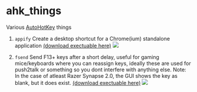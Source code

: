 # ahk_things
Various [AutoHotKey](https://www.autohotkey.com/) things

1. `appify` Create a desktop shortcut for a Chrome(ium) standalone application [(download exectuable here)](https://github.com/Autotonic/ahk_things/releases/download/v0.2/appify.exe)
  ![](https://quad.pe/e/aBJpkZp4cQ.png)
  

2. `fsend` Send F13+ keys after a short delay, useful for gaming mice/keyboards where you can reassign keys, ideally these are used for push2talk or something so you dont interfere with anything else. Note: In the case of atleast Razer Synapse 2.0, the GUI shows the key as blank, but it does exist. [(download exectuable here)](https://github.com/Autotonic/ahk_things/releases/download/v0.2/fsend.exe)
  ![](https://quad.pe/e/FnORcitbUP.png)
